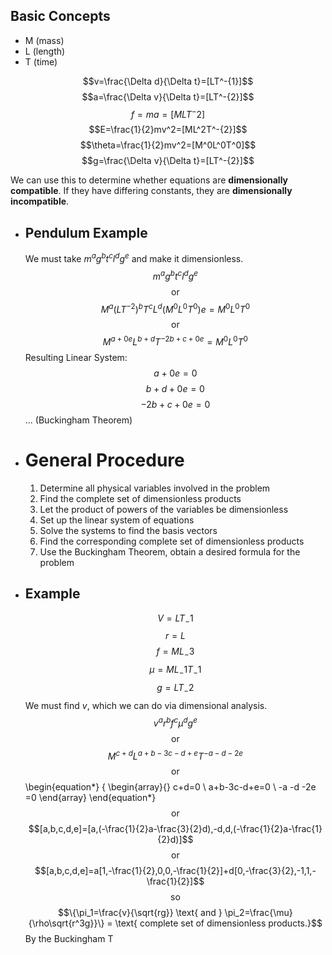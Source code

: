 ## Basic Concepts
* M (mass)
* L (length)
* T (time)

$$v=\frac{\Delta d}{\Delta t}=[LT^-{1}]$$
$$a=\frac{\Delta v}{\Delta t}=[LT^-{2}]$$
$$f=ma=[MLT^-{2}]$$
$$E=\frac{1}{2}mv^2=[ML^2T^-{2}]$$
$$\theta=\frac{1}{2}mv^2=[M^0L^0T^0]$$
$$g=\frac{\Delta v}{\Delta t}=[LT^-{2}]$$

We can use this to determine whether equations are **dimensionally compatible**. If they have differing constants, they are **dimensionally incompatible**.
- ## Pendulum Example
  We must take $m^ag^bt^cl^dg^e$ and make it dimensionless.
  $$m^ag^bt^cl^dg^e$$
  $$\text{or}$$
  $$M^a(LT^{-2})^bT^cL^d(M^0L^0T^0)e=M^0L^0T^0$$
  $$\text{or}$$
  $$M^{a+0e}L^{b+d}T^{-2b+c+0e}=M^0L^0T^0$$
  Resulting Linear System:
  $$a+0e=0$$
  $$b+d+0e=0$$
  $$-2b+c+0e=0$$
  ... (Buckingham Theorem)
- # General Procedure
  1. Determine all physical variables involved in the problem
  2. Find the complete set of dimensionless products
  3. Let the product of powers of the variables be dimensionless
  4. Set up the linear system of equations
  5. Solve the systems to find the basis vectors
  6. Find the corresponding complete set of dimensionless products
  7. Use the Buckingham Theorem, obtain a desired formula for the problem
- ## Example
  $$V=LT_-1$$
  $$r=L$$
  $$f=ML_-3$$
  $$\mu=ML_-1T_-1$$
  $$g=LT_-2$$
  We must find *v*, which we can do via dimensional analysis.
  $$v^ar^bf^c\mu^dg^e$$
  $$\text{or}$$
  $$M^{c+d}L^{a+b-3c-d+e}T^{-a-d-2e}$$
  $$\text{or}$$
  \begin{equation*}
  \{
  \begin{array}{}
      c+d=0 \\
      a+b-3c-d+e=0 \\
      -a -d -2e =0
  \end{array}
  \end{equation*}
  $$\text{or}$$
  $$[a,b,c,d,e]=[a,(-\frac{1}{2}a-\frac{3}{2}d),-d,d,(-\frac{1}{2}a-\frac{1}{2}d)]$$
  $$\text{or}$$
  $$[a,b,c,d,e]=a[1,-\frac{1}{2},0,0,-\frac{1}{2}]+d[0,-\frac{3}{2},-1,1,-\frac{1}{2}]$$
  $$\text{so}$$
  $$\{\pi_1=\frac{v}{\sqrt{rg}} \text{ and } \pi_2=\frac{\mu}{\rho\sqrt{r^3g}}\} = \text{ complete set of dimensionless products.}$$
  By the Buckingham T